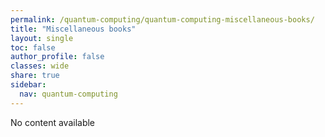 ```yaml
---
permalink: /quantum-computing/quantum-computing-miscellaneous-books/
title: "Miscellaneous books"
layout: single
toc: false
author_profile: false
classes: wide
share: true
sidebar:
  nav: quantum-computing
---
```


No content available